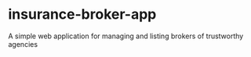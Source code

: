 # insurance-broker-app
A simple web application for managing and listing brokers of trustworthy agencies
